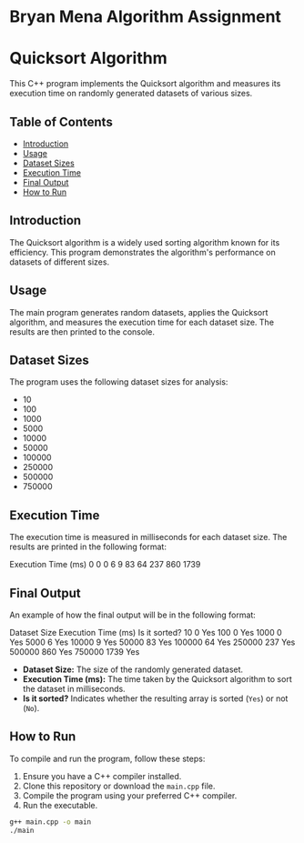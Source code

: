 # Bryan Mena Algorithm Assignment
 
# Quicksort Algorithm

This C++ program implements the Quicksort algorithm and measures its execution time on randomly generated datasets of various sizes.

## Table of Contents

- [Introduction](#introduction)
- [Usage](#usage)
- [Dataset Sizes](#dataset-sizes)
- [Execution Time](#execution-time)
- [Final Output](#final-output)
- [How to Run](#how-to-run)

## Introduction

The Quicksort algorithm is a widely used sorting algorithm known for its efficiency. This program demonstrates the algorithm's performance on datasets of different sizes.

## Usage

The main program generates random datasets, applies the Quicksort algorithm, and measures the execution time for each dataset size. The results are then printed to the console.

## Dataset Sizes

The program uses the following dataset sizes for analysis:

- 10
- 100
- 1000
- 5000
- 10000
- 50000
- 100000
- 250000
- 500000
- 750000

## Execution Time

The execution time is measured in milliseconds for each dataset size. The results are printed in the following format:

Execution Time (ms)
0
0
0
6
9
83
64
237
860
1739

## Final Output

An example of how the final output will be in the following format:

Dataset Size    Execution Time (ms)     Is it sorted?
10              0                       Yes
100             0                       Yes
1000            0                       Yes
5000            6                       Yes
10000           9                       Yes
50000           83                      Yes
100000          64                      Yes
250000          237                     Yes
500000          860                     Yes
750000          1739                    Yes

- **Dataset Size:** The size of the randomly generated dataset.
- **Execution Time (ms):** The time taken by the Quicksort algorithm to sort the dataset in milliseconds.
- **Is it sorted?** Indicates whether the resulting array is sorted (`Yes`) or not (`No`).

## How to Run

To compile and run the program, follow these steps:

1. Ensure you have a C++ compiler installed.
2. Clone this repository or download the `main.cpp` file.
3. Compile the program using your preferred C++ compiler.
4. Run the executable.

```bash
g++ main.cpp -o main
./main